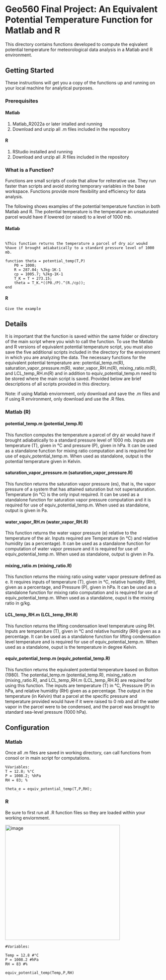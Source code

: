 # Geo560 Final Project: An Equivalent Potential Temperature Function for Matlab and R

This directory contains functions developed to compute the eqivalent potential temperature for meteorological data analysis in a Matlab and R environment. 

## Getting Started

These instructions will get you a copy of the functions up and running on your local machine for analytical purposes. 

### Prerequisites

#### Matlab

1. Matlab_R2022a or later intalled and running
2. Download and unzip all .m files included in the repository

#### R 

1. RStudio installed and running
2. Download and unzip all .R files included in the repository

### What is a Function?

Functions are small scripts of code that allow for reiterative use. They run faster than scripts and avoid storing temporary variables in the base workspace. Functions provide more flexibility and efficiency for data analysis.

The following shows examples of the potential temperature function in both Matlab and R. The potential temperature is the temperature an unsaturated parcel would have if lowered (or raised) to a level of 1000 mb.

#### Matlab

```

%This function returns the temperature a parcel of dry air woukd
%have if brought adiabatically to a standard pressure level of 1000 mb.

function theta = potential_temp(T,P)
    P0 = 1000;
    R = 287.04; %Jkg-1K-1
    cp = 1005.7; %Jkg-1K-1
    T_K = T + 273.15;
    theta = T_K.*((P0./P).^(R./cp));
end

```

#### R 

```
Give the example
```

## Details

It is important that the function is saved within the same folder or directory of the main script where you wish to call the function. To use the Matlab and R versions of equivalent potential temperature script, you must also save the five additional scripts included in the directory for the environment in which you are analyzing the data. The necessary functions for the equivalent potential temperature are: potential_temp.m(R), saturation_vapor_pressure.m(R), water_vapor_RH.m(R), mixing_ratio.m(R), and LCL_temp_RH.m(R) and in addition to equiv_potential_temp.m need to be stored where the main script is saved. Provided below are brief descriptions of all scripts provided in this directory. 

Note: if using Matlab enviornment, only download and save the .m files and if using R environment, only download and use the .R files.  

### Matlab (R)

#### potential_temp.m (potential_temp.R)

This function computes the temperature a parcel of dry air woukd have if brought adiabatically to a standard pressure level of 1000 mb. Inputs are temperature (T), given in °C and pressure (P), given in hPa. It can be used as a standalone function for mixing ratio computation and is required for use of equiv_potential_temp.m. When used as standalone, output is the potential temperature given in Kelvin.

#### saturation_vapor_pressure.m (saturation_vapor_pressure.R)

This function returns the saturation vapor pressure (es), that is, the vapor pressure of a system that has attained saturation but not supersaturation. Temperature (in °C) is the only input required. It can be used as a standalone function for saturation vapor pressure computation and it is required for use of equiv_potential_temp.m. When used as standalone, output is given in Pa.

#### water_vapor_RH.m (water_vapor_RH.R)

This function returns the water vapor pressure (e) relative to the temperature of the air. Inputs required are Temperature (in °C) and relative humidity (as a percentage). It can be used as a standalone function for computation of water vapor pressure and it is required for use of equiv_potential_temp.m. When used as standalone, output is given in Pa.


#### mixing_ratio.m (mixing_ratio.R)

This function returns the mixing ratio using water vapor pressure defined as e. It requires inputs of temperature (T), given in °C, relative humidity (RH), given as a percentage, and Pressure (P), given in hPa. It can be used as a standalone function for mixing ratio computation and is required for use of equiv_potential_temp.m. When used as a standalone, ouput is the mixing ratio in g/kg.

#### LCL_temp_RH.m (LCL_temp_RH.R)

This function returns the lifting condensation level temperature using RH. Inputs are temperature (T), given in °C and relative humidity (RH) given as a percentage. It can be used as a standalone function for lifting condensation level temperature and is required for use of equiv_potential_temp.m. When used as a standalone, ouput is the temperature in degree Kelvin. 

#### equiv_potential_temp.m (equiv_potential_temp.R)

This function returns the equivalent potential temperature based on Bolton (1980). The potential_temp.m (potential_temp.R), mixing_ratio.m (mixing_ratio.R), and LCL_temp_RH.m (LCL_temp_RH.R) are required for using this function. The inputs are temperature (T) in °C, Presssure (P) in hPa, and relative humidity (RH) given as a percentage. The output in the temperature (in Kelvin) that a parcel at the specific pressure and temperature provided would have if it were raised to 0 mb and all the water vapor in the parcel were to be condensed, and the parcel was brought to standard sea-level pressure (1000 hPa).

## Configuration

### Matlab

Once all .m files are saved in working directory, can call functions from consol or in main script for computations.

```
%Variables:
T = 12.8; %°C
P = 1008.2; %hPa
RH = 83; %

theta_e = equiv_potential_temp(T,P,RH);

```

### R

Be sure to first run all .R function files so they are loaded within your working enviornment.

<img width="369" alt="image" src="https://user-images.githubusercontent.com/122836096/233811581-b45fd7f5-79aa-4c02-9820-83edee1ad55f.png">

```
#Variables:

Temp = 12.8 #°C
P = 1008.2 #hPa
RH = 83 #%

equiv_potential_temp(Temp,P,RH)

```
